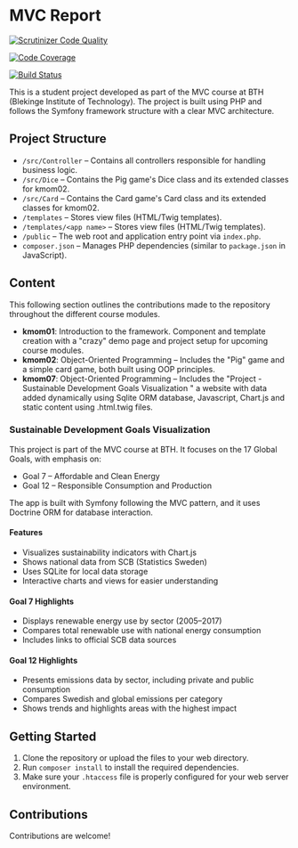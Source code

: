 # MVC Report

[![Scrutinizer Code Quality](https://scrutinizer-ci.com/g/hihassan1998/mvc-report/badges/quality-score.png?b=main)](https://scrutinizer-ci.com/g/hihassan1998/mvc-report/?branch=main)

[![Code Coverage](https://scrutinizer-ci.com/g/hihassan1998/mvc-report/badges/coverage.png?b=main)](https://scrutinizer-ci.com/g/hihassan1998/mvc-report/?branch=main)

[![Build Status](https://scrutinizer-ci.com/g/hihassan1998/mvc-report/badges/build.png?b=main)](https://scrutinizer-ci.com/g/hihassan1998/mvc-report/build-status/main)

This is a student project developed as part of the MVC course at BTH (Blekinge Institute of Technology). The project is built using PHP and follows the Symfony framework structure with a clear MVC architecture.

## Project Structure

- `/src/Controller` – Contains all controllers responsible for handling business logic.
- `/src/Dice` – Contains the Pig game's Dice class and its extended classes for kmom02.
- `/src/Card` – Contains the Card game's Card class and its extended classes for kmom02.
- `/templates` – Stores view files (HTML/Twig templates).
- `/templates/<app name>` – Stores view files (HTML/Twig templates).
- `/public` – The web root and application entry point via `index.php`.
- `composer.json` – Manages PHP dependencies (similar to `package.json` in JavaScript).

## Content
This following section outlines the contributions made to the repository throughout the different course modules.

- **kmom01**: Introduction to the framework. Component and template creation with a "crazy" demo page and project setup for upcoming course modules.
- **kmom02**: Object-Oriented Programming – Includes the "Pig" game and a simple card game, both built using OOP principles.
- **kmom07**: Object-Oriented Programming – Includes the "Project -  Sustainable Development Goals Visualization " a website with data added dynamically using Sqlite ORM database, Javascript, Chart.js and static content using .html.twig files.

###  Sustainable Development Goals Visualization
This project is part of the MVC course at BTH. It focuses on the 17 Global Goals, with emphasis on:

- Goal 7 – Affordable and Clean Energy
- Goal 12 – Responsible Consumption and Production

The app is built with Symfony following the MVC pattern, and it uses Doctrine ORM for database interaction.

#### Features
- Visualizes sustainability indicators with Chart.js
- Shows national data from SCB (Statistics Sweden)
- Uses SQLite for local data storage
- Interactive charts and views for easier understanding
  
#### Goal 7 Highlights
- Displays renewable energy use by sector (2005–2017)
- Compares total renewable use with national energy consumption
- Includes links to official SCB data sources

#### Goal 12 Highlights
- Presents emissions data by sector, including private and public consumption
- Compares Swedish and global emissions per category
- Shows trends and highlights areas with the highest impact

## Getting Started

1. Clone the repository or upload the files to your web directory.
2. Run `composer install` to install the required dependencies.
3. Make sure your `.htaccess` file is properly configured for your web server environment.


## Contributions

Contributions are welcome! 
